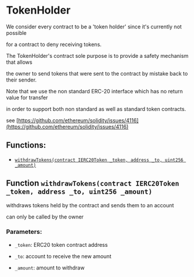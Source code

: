 # TokenHolder

We consider every contract to be a 'token holder' since it's currently not possible

for a contract to deny receiving tokens.

The TokenHolder's contract sole purpose is to provide a safety mechanism that allows

the owner to send tokens that were sent to the contract by mistake back to their sender.

Note that we use the non standard ERC-20 interface which has no return value for transfer

in order to support both non standard as well as standard token contracts.

see [https://github.com/ethereum/solidity/issues/4116](https://github.com/ethereum/solidity/issues/4116)

## Functions:

* [`withdrawTokens(contract IERC20Token _token, address _to, uint256 _amount)`](tokenholder.md#TokenHolder-withdrawTokens-contract-IERC20Token-address-uint256-)

## Function `withdrawTokens(contract IERC20Token _token, address _to, uint256 _amount)` <a id="TokenHolder-withdrawTokens-contract-IERC20Token-address-uint256-"></a>

withdraws tokens held by the contract and sends them to an account

can only be called by the owner

### Parameters:

* `_token`: ERC20 token contract address

* `_to`: account to receive the new amount

* `_amount`: amount to withdraw
